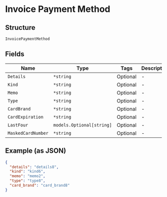 
# Invoice Payment Method

## Structure

`InvoicePaymentMethod`

## Fields

| Name | Type | Tags | Description |
|  --- | --- | --- | --- |
| `Details` | `*string` | Optional | - |
| `Kind` | `*string` | Optional | - |
| `Memo` | `*string` | Optional | - |
| `Type` | `*string` | Optional | - |
| `CardBrand` | `*string` | Optional | - |
| `CardExpiration` | `*string` | Optional | - |
| `LastFour` | `models.Optional[string]` | Optional | - |
| `MaskedCardNumber` | `*string` | Optional | - |

## Example (as JSON)

```json
{
  "details": "details8",
  "kind": "kind6",
  "memo": "memo2",
  "type": "type8",
  "card_brand": "card_brand8"
}
```

